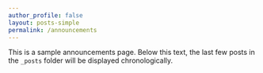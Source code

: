 ```yaml
---
author_profile: false
layout: posts-simple
permalink: /announcements
---
```


This is a sample announcements page. Below this text, the last few posts
in the `_posts` folder will be displayed chronologically.
